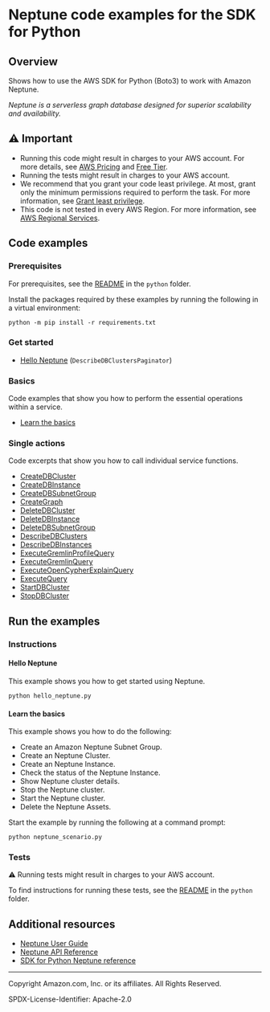 # Neptune code examples for the SDK for Python

## Overview

Shows how to use the AWS SDK for Python (Boto3) to work with Amazon Neptune.

<!--custom.overview.start-->
<!--custom.overview.end-->

_Neptune is a serverless graph database designed for superior scalability and availability._

## ⚠ Important

* Running this code might result in charges to your AWS account. For more details, see [AWS Pricing](https://aws.amazon.com/pricing/) and [Free Tier](https://aws.amazon.com/free/).
* Running the tests might result in charges to your AWS account.
* We recommend that you grant your code least privilege. At most, grant only the minimum permissions required to perform the task. For more information, see [Grant least privilege](https://docs.aws.amazon.com/IAM/latest/UserGuide/best-practices.html#grant-least-privilege).
* This code is not tested in every AWS Region. For more information, see [AWS Regional Services](https://aws.amazon.com/about-aws/global-infrastructure/regional-product-services).

<!--custom.important.start-->
<!--custom.important.end-->

## Code examples

### Prerequisites

For prerequisites, see the [README](../../README.md#Prerequisites) in the `python` folder.

Install the packages required by these examples by running the following in a virtual environment:

```
python -m pip install -r requirements.txt
```

<!--custom.prerequisites.start-->
<!--custom.prerequisites.end-->

### Get started

- [Hello Neptune](hello_neptune.py#L4) (`DescribeDBClustersPaginator`)


### Basics

Code examples that show you how to perform the essential operations within a service.

- [Learn the basics](neptune_scenario.py)


### Single actions

Code excerpts that show you how to call individual service functions.

- [CreateDBCluster](neptune_scenario.py#L449)
- [CreateDBInstance](neptune_scenario.py#L406)
- [CreateDBSubnetGroup](neptune_scenario.py#L524)
- [CreateGraph](analytics/create_neptune_graph_example.py#L7)
- [DeleteDBCluster](neptune_scenario.py#L14)
- [DeleteDBInstance](neptune_scenario.py#L54)
- [DeleteDBSubnetGroup](neptune_scenario.py#L92)
- [DescribeDBClusters](neptune_scenario.py#L301)
- [DescribeDBInstances](neptune_scenario.py#L360)
- [ExecuteGremlinProfileQuery](database/neptune_execute_gremlin_explain_query.py#L21)
- [ExecuteGremlinQuery](database/neptune_execute_gremlin_profile_query.py#L8)
- [ExecuteOpenCypherExplainQuery](database/neptune_execute_open_cypher_query.py#L23)
- [ExecuteQuery](analytics/neptune_analytics_query_example.py#L8)
- [StartDBCluster](neptune_scenario.py#L178)
- [StopDBCluster](neptune_scenario.py#L240)


<!--custom.examples.start-->
<!--custom.examples.end-->

## Run the examples

### Instructions


<!--custom.instructions.start-->
<!--custom.instructions.end-->

#### Hello Neptune

This example shows you how to get started using Neptune.

```
python hello_neptune.py
```

#### Learn the basics

This example shows you how to do the following:

- Create an Amazon Neptune Subnet Group.
- Create an Neptune Cluster.
- Create an Neptune Instance.
- Check the status of the Neptune Instance.
- Show Neptune cluster details.
- Stop the Neptune cluster.
- Start the Neptune cluster.
- Delete the Neptune Assets.

<!--custom.basic_prereqs.neptune_Scenario.start-->
<!--custom.basic_prereqs.neptune_Scenario.end-->

Start the example by running the following at a command prompt:

```
python neptune_scenario.py
```


<!--custom.basics.neptune_Scenario.start-->
<!--custom.basics.neptune_Scenario.end-->


### Tests

⚠ Running tests might result in charges to your AWS account.


To find instructions for running these tests, see the [README](../../README.md#Tests)
in the `python` folder.



<!--custom.tests.start-->
<!--custom.tests.end-->

## Additional resources

- [Neptune User Guide](https://docs.aws.amazon.com/neptune/latest/userguide/intro.html)
- [Neptune API Reference](https://docs.aws.amazon.com/neptune/latest/apiref/Welcome.html)
- [SDK for Python Neptune reference](https://boto3.amazonaws.com/v1/documentation/api/latest/reference/services/iam.html)

<!--custom.resources.start-->
<!--custom.resources.end-->

---

Copyright Amazon.com, Inc. or its affiliates. All Rights Reserved.

SPDX-License-Identifier: Apache-2.0
